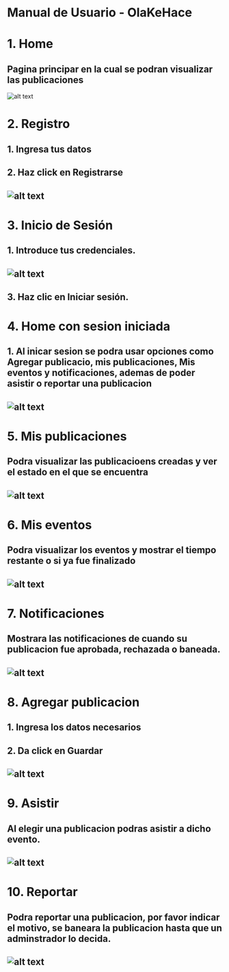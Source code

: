 # Manual de Usuario - OlaKeHace
# 1. Home
## Pagina principar en la cual se podran visualizar las publicaciones
![alt text](Images/image.png)

# 2. Registro
## 1. Ingresa tus datos 
## 2. Haz click en **Registrarse**
## ![alt text](<Images/image copy 2.png>)


# 3. Inicio de Sesión
## 1. Introduce tus credenciales.
## ![alt text](<Images/image copy.png>)
## 3. Haz clic en **Iniciar sesión**.

# 4. Home con sesion iniciada
## 1. Al inicar sesion se podra usar opciones como Agregar publicacio, mis publicaciones, Mis eventos y notificaciones, ademas de poder asistir o reportar una publicacion
## ![alt text](<Images/image copy 3.png>)

# 5. Mis publicaciones
## Podra visualizar las publicacioens creadas y ver el estado en el que se encuentra
## ![alt text](<Images/image copy 4.png>) 

# 6. Mis eventos
## Podra visualizar los eventos y mostrar el tiempo restante o si ya fue finalizado
## ![alt text](<Images/image copy 5.png>)

# 7. Notificaciones
## Mostrara las notificaciones de cuando su publicacion fue aprobada, rechazada o baneada.
## ![alt text](<Images/image copy 6.png>) 

# 8. Agregar publicacion
## 1. Ingresa los datos necesarios
## 2. Da click en Guardar
## ![alt text](<Images/image copy 7.png>)

# 9. Asistir 
## Al elegir una publicacion podras asistir a dicho evento.
## ![alt text](<Images/image copy 8.png>) 

# 10.  Reportar
## Podra reportar una publicacion, por favor indicar el motivo, se baneara la publicacion hasta que un adminstrador lo decida. 
## ![alt text](<Images/image copy 9.png>)